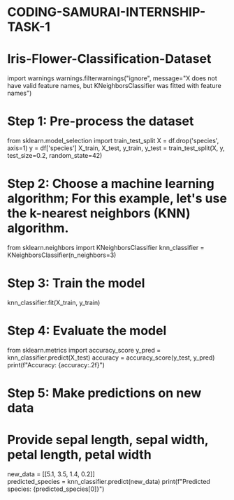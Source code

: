 # CODING-SAMURAI-INTERNSHIP-TASK-1

# Iris-Flower-Classification-Dataset
import warnings
warnings.filterwarnings("ignore", message="X does not have valid feature names, but KNeighborsClassifier was fitted with feature names")

# Step 1: Pre-process the dataset
from sklearn.model_selection import train_test_split
X = df.drop('species', axis=1)
y = df['species']
X_train, X_test, y_train, y_test = train_test_split(X, y, test_size=0.2, random_state=42)

# Step 2: Choose a machine learning algorithm; For this example, let's use the k-nearest neighbors (KNN) algorithm.
from sklearn.neighbors import KNeighborsClassifier
knn_classifier = KNeighborsClassifier(n_neighbors=3)

# Step 3: Train the model
knn_classifier.fit(X_train, y_train)

# Step 4: Evaluate the model
from sklearn.metrics import accuracy_score
y_pred = knn_classifier.predict(X_test)
accuracy = accuracy_score(y_test, y_pred)
print(f"Accuracy: {accuracy:.2f}")

# Step 5: Make predictions on new data
# Provide sepal length, sepal width, petal length, petal width
new_data = [[5.1, 3.5, 1.4, 0.2]]  
predicted_species = knn_classifier.predict(new_data)
print(f"Predicted species: {predicted_species[0]}")
